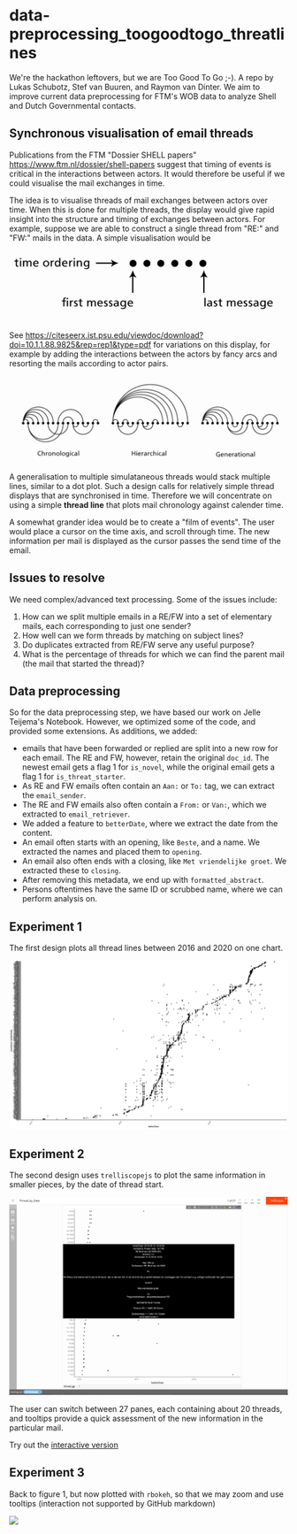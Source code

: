 # data-preprocessing_toogoodtogo_threatlines
We're the hackathon leftovers, but we are Too Good To Go ;-). A repo by Lukas Schubotz, Stef van Buuren, and Raymon van Dinter. We aim to improve current data preprocessing for FTM's WOB data to analyze Shell and Dutch Governmental contacts.


## Synchronous visualisation of email threads

Publications from the FTM "Dossier SHELL papers" <https://www.ftm.nl/dossier/shell-papers> suggest that timing of events is critical in the interactions between actors. It would therefore be useful if we could visualise the mail exchanges in time.

The idea is to visualise threads of mail exchanges between actors over time. When this is done for multiple threads, the display would give rapid insight into the structure and timing of exchanges between actors. For example, suppose we are able to construct a single thread from "RE:" and "FW:" mails in the data. A simple visualisation would be 

![](figures/simple.png)

See <https://citeseerx.ist.psu.edu/viewdoc/download?doi=10.1.1.88.9825&rep=rep1&type=pdf> for variations on this display, for example by adding the interactions between the actors by fancy arcs and resorting the mails according to actor pairs.

![](figures/complex.png)

A generalisation to multiple simulataneous threads would stack multiple lines, similar to a dot plot. Such a design calls for relatively simple thread displays that are synchronised in time. Therefore we will concentrate on using a simple **thread line** that plots mail chronology against calender time. 

A somewhat grander idea would be to create a "film of events". The user would place a cursor on the time axis, and scroll through time. The new information per mail is displayed as the cursor passes the send time of the email. 

## Issues to resolve

We need complex/advanced text processing. Some of the issues include:

1. How can we split multiple emails in a RE/FW into a set of elementary mails, each corresponding to just one sender?
2. How well can we form threads by matching on subject lines?
3. Do duplicates extracted from RE/FW serve any useful purpose?
4. What is the percentage of threads for which we can find the parent mail (the mail that started the thread)?

## Data preprocessing
So for the data preprocessing step, we have based our work on Jelle Teijema's Notebook. However, we optimized some of the code, and provided some extensions. As additions, we added:
* emails that have been forwarded or replied are split into a new row for each email. The RE and FW, however, retain the original `doc_id`. The newest email gets a flag 1 for `is_novel`, while the original email gets a flag 1 for `is_threat_starter`.
* As RE and FW emails often contain an `Aan:` or `To:` tag, we can extract the `email_sender`.
* The RE and FW emails also often contain a `From:` or `Van:`, which we extracted to `email_retriever`.
* We added a feature to `betterDate`, where we extract the date from the content.
* An email often starts with an opening, like `Beste`, and a name. We extracted the names and placed them to `opening`.
* An email also often ends with a closing, like `Met vriendelijke groet`. We extracted these to `closing`.
* After removing this metadata, we end up with `formatted_abstract`.
* Persons oftentimes have the same ID or scrubbed name, where we can perform analysis on.

## Experiment 1

The first design plots all thread lines between 2016 and 2020 on one chart.

![](figures/threadlines_1.svg)


## Experiment 2

The second design uses `trelliscopejs` to plot the same information in smaller pieces, by the date of thread start.

![](figures/trelliscope2.png)

The user can switch between 27 panes, each containing about 20 threads, and tooltips provide a quick assessment of the new information in the particular mail.

Try out the [interactive version](https://asreview-ftm-hackathon.github.io/data-preprocessing_toogoodtogo_threatlines/dotplot2/#display=Thread_by_Date&nrow=1&ncol=1&arr=row&pg=1&labels=thread_gp&sort=thread_gp;asc&filter=&sidebar=&fv=)

## Experiment 3

Back to figure 1, but now plotted with `rbokeh`, so that we may zoom and use tooltips (interaction not supported by GitHub markdown)

![](figures/rbokeh.png)

